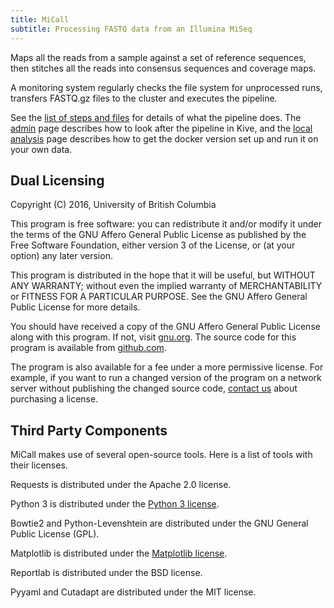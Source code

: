```yaml
---
title: MiCall
subtitle: Processing FASTQ data from an Illumina MiSeq
---
```


Maps all the reads from a sample against a set of reference sequences, then
stitches all the reads into consensus sequences and coverage maps.

A monitoring system regularly checks the file system for unprocessed runs,
transfers FASTQ.gz files to the cluster and executes the pipeline.

See the [list of steps and files][steps] for details of what the pipeline does.
The [admin] page describes how to look after the pipeline in Kive, and the
[local analysis] page describes how to get the docker version set up and run it
on your own data.

[steps]: /steps
[admin]: /admin
[local analysis]: /local_analysis.html

## Dual Licensing ##
Copyright (C) 2016, University of British Columbia

This program is free software: you can redistribute it and/or modify
it under the terms of the GNU Affero General Public License as published
by the Free Software Foundation, either version 3 of the License, or
(at your option) any later version.

This program is distributed in the hope that it will be useful,
but WITHOUT ANY WARRANTY; without even the implied warranty of
MERCHANTABILITY or FITNESS FOR A PARTICULAR PURPOSE.  See the
GNU Affero General Public License for more details.

You should have received a copy of the GNU Affero General Public License
along with this program.  If not, visit [gnu.org][gnu]. The source code for
this program is available from [github.com][github].

The program is also available for a fee under a more permissive license. For
example, if you want to run a changed version of the program on a network server
without publishing the changed source code, [contact us][contact] about
purchasing a license.

## Third Party Components ##
MiCall makes use of several open-source tools. Here is a list of tools with
their licenses.

Requests is distributed under the Apache 2.0 license.

Python 3 is distributed under the [Python 3 license][python].

Bowtie2 and Python-Levenshtein are distributed under the GNU General Public License (GPL).

Matplotlib is distributed under the [Matplotlib license][matplotlib].

Reportlab is distributed under the BSD license.

Pyyaml and Cutadapt are distributed under the MIT license.


[gnu]: https://www.gnu.org/licenses/
[github]: https://github.com/cfe-lab/MiCall
[contact]: mailto:micalldev@cfenet.ubc.ca
[python]: https://docs.python.org/3/license.html
[matplotlib]: https://matplotlib.org/users/license.html
